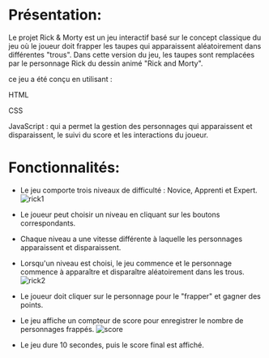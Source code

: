 # Présentation: 
Le projet Rick & Morty est un jeu interactif basé sur le concept classique du jeu où le joueur doit frapper les taupes qui apparaissent aléatoirement dans différentes "trous". 
Dans cette version du jeu, les taupes sont remplacées par le personnage Rick du dessin animé "Rick and Morty". 

ce jeu a été conçu en utilisant :

HTML

CSS

JavaScript : qui a permet la gestion des personnages qui apparaissent et disparaissent, le suivi du score et les interactions du joueur.


# Fonctionnalités:

* Le jeu comporte trois niveaux de difficulté : Novice, Apprenti et Expert.
![rick1](https://github.com/SalouaE1/Rick-Morty/assets/139327537/bdc7a938-b19b-451e-bdb9-405a337511e8)

* Le joueur peut choisir un niveau en cliquant sur les boutons correspondants.
  
* Chaque niveau a une vitesse différente à laquelle les personnages apparaissent et disparaissent.
  
* Lorsqu'un niveau est choisi, le jeu commence et le personnage commence à apparaître et disparaître aléatoirement dans les trous.
 ![rick2](https://github.com/SalouaE1/Rick-Morty/assets/139327537/da9f99de-b08e-41d2-bb5d-6f6ab42c6033)
  
* Le joueur doit cliquer sur le personnage pour le "frapper" et gagner des points.
  
* Le jeu affiche un compteur de score pour enregistrer le nombre de personnages frappés.
  ![score](https://github.com/SalouaE1/Rick-Morty/assets/139327537/e971eee7-e39b-453e-91db-b1a028021443)

  
* Le jeu dure 10 secondes, puis le score final est affiché.
